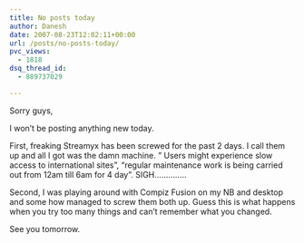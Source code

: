 ```yaml
---
title: No posts today
author: Danesh
date: 2007-08-23T12:02:11+00:00
url: /posts/no-posts-today/
pvc_views:
  - 1818
dsq_thread_id:
  - 889737029

---
```

Sorry guys,

I won&#8217;t be posting anything new today.

First, freaking Streamyx has been screwed for the past 2 days. I call them up and all I got was the damn machine. &#8221; Users might experience slow access to international sites&#8221;, &#8220;regular maintenance work is being carried out from 12am till 6am for 4 day&#8221;. SIGH&#8230;&#8230;&#8230;&#8230;..

Second, I was playing around with Compiz Fusion on my NB and desktop and some how managed to screw them both up. Guess this is what happens when you try too many things and can&#8217;t remember what you changed.

See you tomorrow.